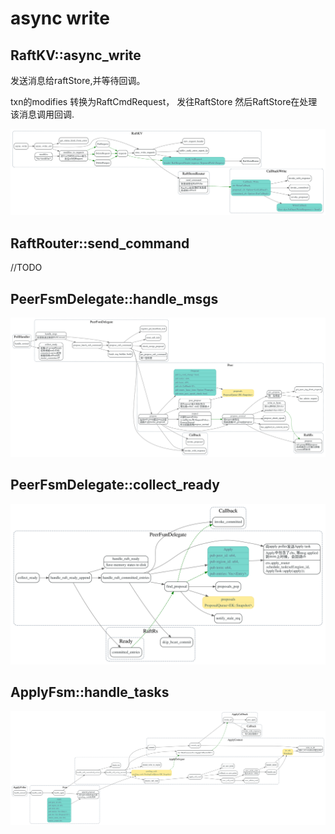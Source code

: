 # async write

<!-- toc -->

## RaftKV::async_write

发送消息给raftStore,并等待回调。

txn的modifies 转换为RaftCmdRequest， 发往RaftStore
然后RaftStore在处理该消息调用回调.

![](./dot/raftkv_async_write.svg)

## RaftRouter::send_command

//TODO


## PeerFsmDelegate::handle_msgs

![](./dot/PeerFsmDelegate_handle_RaftCmdRequest.svg)


## PeerFsmDelegate::collect_ready


![](./dot/PeerFsmDelegate_collect_ready_write.svg)


## ApplyFsm::handle_tasks

![](./dot/ApplyPoller_handle_normal.svg)
